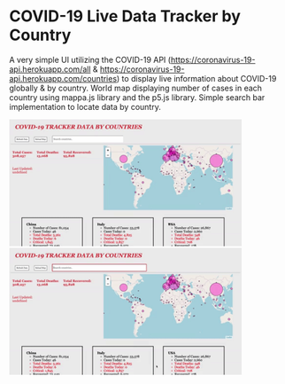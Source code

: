 # COVID-19 Live Data Tracker by Country

A very simple UI utilizing the COVID-19 API (https://coronavirus-19-api.herokuapp.com/all & https://coronavirus-19-api.herokuapp.com/countries) to display live information about COVID-19 globally & by country. World map displaying number of cases in each country using mappa.js library and the p5.js library. Simple search bar implementation to locate data by country.

<img src="images/map.gif" alt="HTML5 Icon" width="420">  <img src="images/search.gif" alt="HTML5 Icon" width="420">






